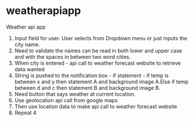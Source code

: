 # weatherapiapp

<!-- 

1- weather forcast API
2- geoloaction api
3- Random sentence generator with parameters 
 -->


Weather api app
1. Input field for user. User selects from Dropdown menu or just inputs the city name. 
2. Need to validate the names can be read in both lower and upper case and with the spaces in between two word cities.
3. When city is entered - api call to weather forecast website to retrieve data wanted
4. String is pushed to the notification box - if statement - if temp is between x and y then statement A and background image A.Else if temp between d and c then statement B and background image B.
5. Need button that says weather at current location.
6. Use geolocation api call from google maps
7. Then use location data to make api call to weather forecast website
8. Repeat 4 
